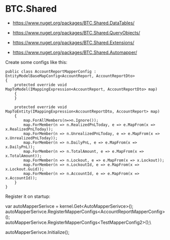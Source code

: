 # BTC.Shared


- https://www.nuget.org/packages/BTC.Shared.DataTables/ 
- https://www.nuget.org/packages/BTC.Shared.QueryObjects/ 
- https://www.nuget.org/packages/BTC.Shared.Extensions/

- https://www.nuget.org/packages/BTC.Shared.Automapper/

Create some configs like this:


    public class AccountReportMapperConfig : EntityModelBaseMapConfig<AccountReport, AccountReportDto>
    {
        protected override void MapToModel(IMappingExpression<AccountReport, AccountReportDto> map)
        {
        }

        protected override void MapToEntity(IMappingExpression<AccountReportDto, AccountReport> map)
        {
            map.ForAllMembers(n=>n.Ignore());
            map.ForMember(n => n.RealizedPnLToday, e => e.MapFrom(x => x.RealizedPnLToday));
            map.ForMember(n => n.UnrealizedPnLToday, e => e.MapFrom(x => x.UnrealizedPnLToday));
            map.ForMember(n => n.DailyPnL, e => e.MapFrom(x => x.DailyPnL));
            map.ForMember(n => n.TotalAmount, e => e.MapFrom(x => x.TotalAmount));
            map.ForMember(n => n.Lockout, e => e.MapFrom(x => x.Lockout));
            map.ForMember(n => n.LockoutId, e => e.MapFrom(x => x.Lockout.Guid));
            map.ForMember(n => n.AccountId, e => e.MapFrom(x => x.AccountId));
        }
    }
 
Register it on startup:

var autoMapperSerivce = kernel.Get\<AutoMapperSerivce\>();\
autoMapperSerivce.RegisterMapperConfigs\<AccountReportMapperConfig\>();\
autoMapperSerivce.RegisterMapperConfigs\<TestMapperConfig2\>();\

autoMapperSerivce.Initialize();
